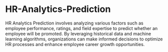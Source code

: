# HR-Analytics-Prediction
 HR Analytics Prediction involves analyzing various factors such as employee performance, ratings, and field expertise to predict whether an employee will be promoted. By leveraging historical data and machine learning algorithms, organizations can make informed decisions to optimize HR processes and enhance employee career growth opportunities.
